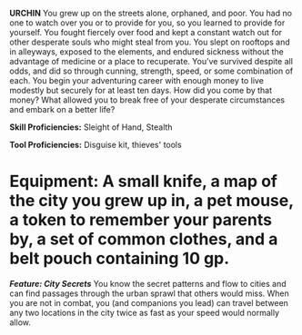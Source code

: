 __**URCHIN**__
 You grew up on the streets alone, orphaned, and poor. You had no one to watch over you or to provide for you, so you learned to provide for yourself. You fought fiercely over food and kept a constant watch out for other desperate souls who might steal from you. You slept on rooftops and in alleyways, exposed to the elements, and endured sickness without the advantage of medicine or a place to recuperate. You’ve survived despite all odds, and did so through cunning, strength, speed, or some combination of each.
 You begin your adventuring career with enough money to live modestly but securely for at least ten days. How did you come by that money? What allowed you to break free of your desperate circumstances and embark on a better life?

**Skill Proficiencies:** Sleight of Hand, Stealth

**Tool Proficiencies:** Disguise kit, thieves' tools

**Equipment:** A small knife, a map of the city you grew up in, a pet mouse, a token to remember your parents by, a set of common clothes, and a belt pouch containing 10 gp.
=== 

***Feature: City Secrets***
 You know the secret patterns and flow to cities and can find passages through the urban sprawl that others would miss. When you are not in combat, you (and companions you lead) can travel between any two locations in the city twice as fast as your speed would normally allow.